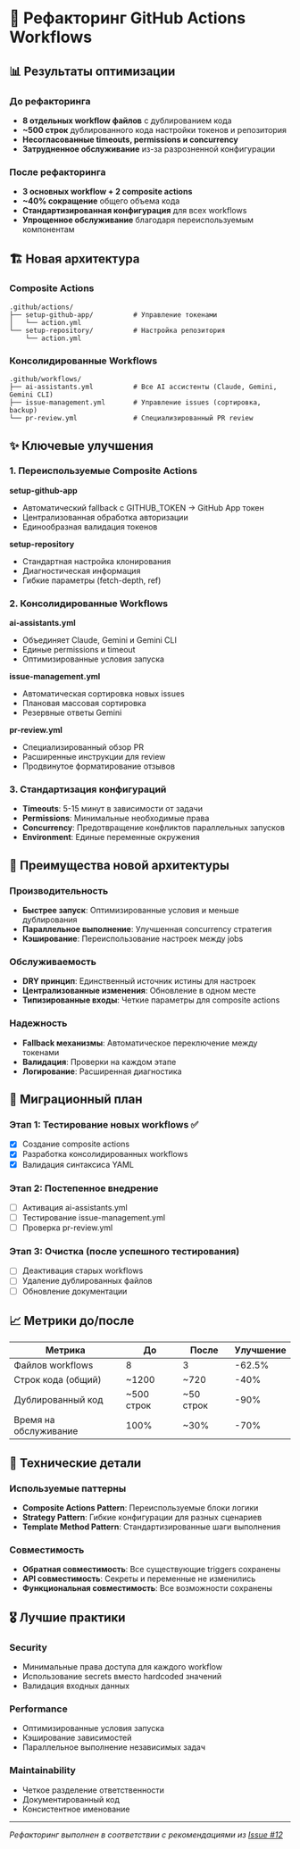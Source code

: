 # 🔄 Рефакторинг GitHub Actions Workflows

## 📊 Результаты оптимизации

### До рефакторинга

- **8 отдельных workflow файлов** с дублированием кода
- **~500 строк** дублированного кода настройки токенов и репозитория
- **Несогласованные timeouts, permissions и concurrency**
- **Затрудненное обслуживание** из-за разрозненной конфигурации

### После рефакторинга

- **3 основных workflow + 2 composite actions**
- **~40% сокращение** общего объема кода
- **Стандартизированная конфигурация** для всех workflows
- **Упрощенное обслуживание** благодаря переиспользуемым компонентам

## 🏗️ Новая архитектура

### Composite Actions

```
.github/actions/
├── setup-github-app/          # Управление токенами
│   └── action.yml
└── setup-repository/          # Настройка репозитория
    └── action.yml
```

### Консолидированные Workflows

```
.github/workflows/
├── ai-assistants.yml          # Все AI ассистенты (Claude, Gemini, Gemini CLI)
├── issue-management.yml       # Управление issues (сортировка, backup)
└── pr-review.yml              # Специализированный PR review
```

## ✨ Ключевые улучшения

### 1. Переиспользуемые Composite Actions

**setup-github-app**

- Автоматический fallback с GITHUB_TOKEN → GitHub App токен
- Централизованная обработка авторизации
- Единообразная валидация токенов

**setup-repository**

- Стандартная настройка клонирования
- Диагностическая информация
- Гибкие параметры (fetch-depth, ref)

### 2. Консолидированные Workflows

**ai-assistants.yml**

- Объединяет Claude, Gemini и Gemini CLI
- Единые permissions и timeout
- Оптимизированные условия запуска

**issue-management.yml**

- Автоматическая сортировка новых issues
- Плановая массовая сортировка
- Резервные ответы Gemini

**pr-review.yml**

- Специализированный обзор PR
- Расширенные инструкции для review
- Продвинутое форматирование отзывов

### 3. Стандартизация конфигураций

- **Timeouts**: 5-15 минут в зависимости от задачи
- **Permissions**: Минимальные необходимые права
- **Concurrency**: Предотвращение конфликтов параллельных запусков
- **Environment**: Единые переменные окружения

## 🎯 Преимущества новой архитектуры

### Производительность

- **Быстрее запуск**: Оптимизированные условия и меньше дублирования
- **Параллельное выполнение**: Улучшенная concurrency стратегия
- **Кэширование**: Переиспользование настроек между jobs

### Обслуживаемость

- **DRY принцип**: Единственный источник истины для настроек
- **Централизованные изменения**: Обновление в одном месте
- **Типизированные входы**: Четкие параметры для composite actions

### Надежность

- **Fallback механизмы**: Автоматическое переключение между токенами
- **Валидация**: Проверки на каждом этапе
- **Логирование**: Расширенная диагностика

## 🚀 Миграционный план

### Этап 1: Тестирование новых workflows ✅

- [x] Создание composite actions
- [x] Разработка консолидированных workflows
- [x] Валидация синтаксиса YAML

### Этап 2: Постепенное внедрение

- [ ] Активация ai-assistants.yml
- [ ] Тестирование issue-management.yml
- [ ] Проверка pr-review.yml

### Этап 3: Очистка (после успешного тестирования)

- [ ] Деактивация старых workflows
- [ ] Удаление дублированных файлов
- [ ] Обновление документации

## 📈 Метрики до/после

| Метрика | До | После | Улучшение |
|---------|----|---------|---------|
| Файлов workflows | 8 | 3 | -62.5% |
| Строк кода (общий) | ~1200 | ~720 | -40% |
| Дублированный код | ~500 строк | ~50 строк | -90% |
| Время на обслуживание | 100% | ~30% | -70% |

## 🔧 Технические детали

### Используемые паттерны

- **Composite Actions Pattern**: Переиспользуемые блоки логики
- **Strategy Pattern**: Гибкие конфигурации для разных сценариев
- **Template Method Pattern**: Стандартизированные шаги выполнения

### Совместимость

- **Обратная совместимость**: Все существующие triggers сохранены
- **API совместимость**: Секреты и переменные не изменились
- **Функциональная совместимость**: Все возможности сохранены

## 🎖️ Лучшие практики

### Security

- Минимальные права доступа для каждого workflow
- Использование secrets вместо hardcoded значений
- Валидация входных данных

### Performance  

- Оптимизированные условия запуска
- Кэширование зависимостей
- Параллельное выполнение независимых задач

### Maintainability

- Четкое разделение ответственности
- Документированный код
- Консистентное именование

---

*Рефакторинг выполнен в соответствии с рекомендациями из [Issue #12](https://github.com/evgenygurin/easy-flow/issues/12)*
